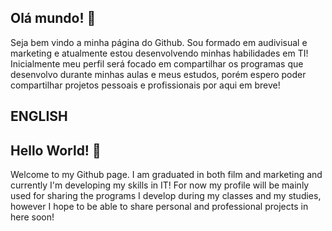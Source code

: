 ## Olá mundo! 👋

Seja bem vindo a minha página do Github. 
Sou formado em audivisual e marketing e atualmente estou desenvolvendo minhas habilidades em TI!
Inicialmente meu perfil será focado em compartilhar os programas que desenvolvo durante minhas 
aulas e meus estudos, porém espero poder compartilhar projetos pessoais e profissionais por aqui em breve!


## ENGLISH

## Hello World! 👋

Welcome to my Github page.
I am graduated in both film and marketing and currently I'm developing my skills in IT!
For now my profile will be mainly used for sharing the programs I develop during my classes 
and my studies, however I hope to be able to share personal and professional projects in here soon!

<!--
**Gabriel-P-Garcia/Gabriel-P-Garcia** is a ✨ _special_ ✨ repository because its `README.md` (this file) appears on your GitHub profile.

Here are some ideas to get you started:

- 🔭 I’m currently working on ...
- 🌱 I’m currently learning ...
- 👯 I’m looking to collaborate on ...
- 🤔 I’m looking for help with ...
- 💬 Ask me about ...
- 📫 How to reach me: ...
- 😄 Pronouns: ...
- ⚡ Fun fact: ...
-->
